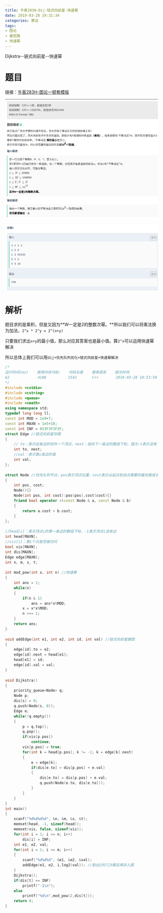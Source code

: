 ```yaml
---
title: 牛客283H-Dij-链式向前星-快速幂
date: 2019-03-28 19:31:34
categories: 算法
tags:
- 图论
- 最短路
- 快速幂
---
```

Dijkstra--链式向前星--快速幂
<!-- more -->

# 题目

链接：[牛客283H-图论一顿套模版](<https://ac.nowcoder.com/acm/contest/283/H>)

![](牛客283H-Dij-链式向前星-快速幂/timu1.png)

![](牛客283H-Dij-链式向前星-快速幂/timu2.png)

# 解析

题目求的是乘积，但是又因为**W一定是2的整数次幂。**所以我们可以将乘法换为加法，`2^x * 2^y = 2^(x+y)`

只要我们求出`x+y`的最小值，那么对应其答案也是最小值。算`2^x`可以运用快速幂解决

所以总体上我们可以用`dij+优先队列优化+链式向前星+快速幂解决`

```c++
/*
运行时间(ms)	使用内存(KB)	代码长度	使用语言	提交时间
62			   4188		     1543	    C++	       2019-03-28 10:53:59
*/
#include <cstdio>
#include <cstring>
#include <queue>
#include <cmath>
using namespace std;
typedef long long ll;
const int MOD = 1e9+7;
const int MAXN = 1e5+10;
const int INF = 0X3F3F3F3F;
struct Edge //链式向前星存图
{
    // to：表示这条边的另外一个顶点，next：指向下一条边的数组下标，值为-1表示没有下一条边
	int to, next; 
    //val：表示第i条边的值
	int val;
};

struct Node //优先队列节点，pos表示顶点位置，cost表示从起点到该点需要的最优路径长度
{
	int pos, cost;
	Node(){}
	Node(int pos, int cost):pos(pos),cost(cost){}
	friend bool operator <(const Node & a, const Node & b)
	{
		return a.cost > b.cost;
	}
};

//head[i]：表示顶点i的第一条边的数组下标，-1表示顶点i没有边
int head[MAXN];
//vis[i]：第i个点是否被访问
bool vis[MAXN];
int dis[MAXN];
Edge edge[MAXN];
int n, m, s, t;

int mod_pow(int x, int n) //快速幂
{
	int ans = 1;
	while(n)
	{
		if(n & 1)
			ans = ans*x%MOD;
		x = x*x%MOD;
		n >>= 1;
	}
	return ans;
}

void addEdge(int e1, int e2, int id, int val) //链式向前星建图
{
	edge[id].to = e2;
	edge[id].next = head[e1];
	head[e1] = id;
	edge[id].val = val;
}

void Dijkstra() 
{
	priority_queue<Node> q;
	Node p;
	dis[s] = 0;
	q.push(Node(s, 0));
	Edge e;
	while(!q.empty())
	{
		p = q.top();
		q.pop();
		if(vis[p.pos])
			continue;
		vis[p.pos] = true;
		for(int k = head[p.pos]; k != -1; k = edge[k].next)
		{
		    e = edge[k];
			if(dis[e.to] > dis[p.pos] + e.val)
			{
				dis[e.to] = dis[p.pos] + e.val;
				q.push(Node(e.to, dis[e.to]));
			}
		}
	}
}
int main()
{
	scanf("%d%d%d%d", &n, &m, &s, &t);
	memset(head, -1, sizeof(head));
	memset(vis, false, sizeof(vis));
	for(int i = 1; i <= n; i++)
		dis[i] = INF;
	int e1, e2, val;
	for(int i = 1; i <= m; i++)
	{
		scanf("%d%d%d", &e1, &e2, &val);
		addEdge(e1, e2, i,log2(val)); //取出2的几次幂后再存入图
	}
	Dijkstra();
	if(dis[t] == INF)
		printf("-1\n");
	else
		printf("%d\n",mod_pow(2,dis[t]));
	return 0;
}

```



